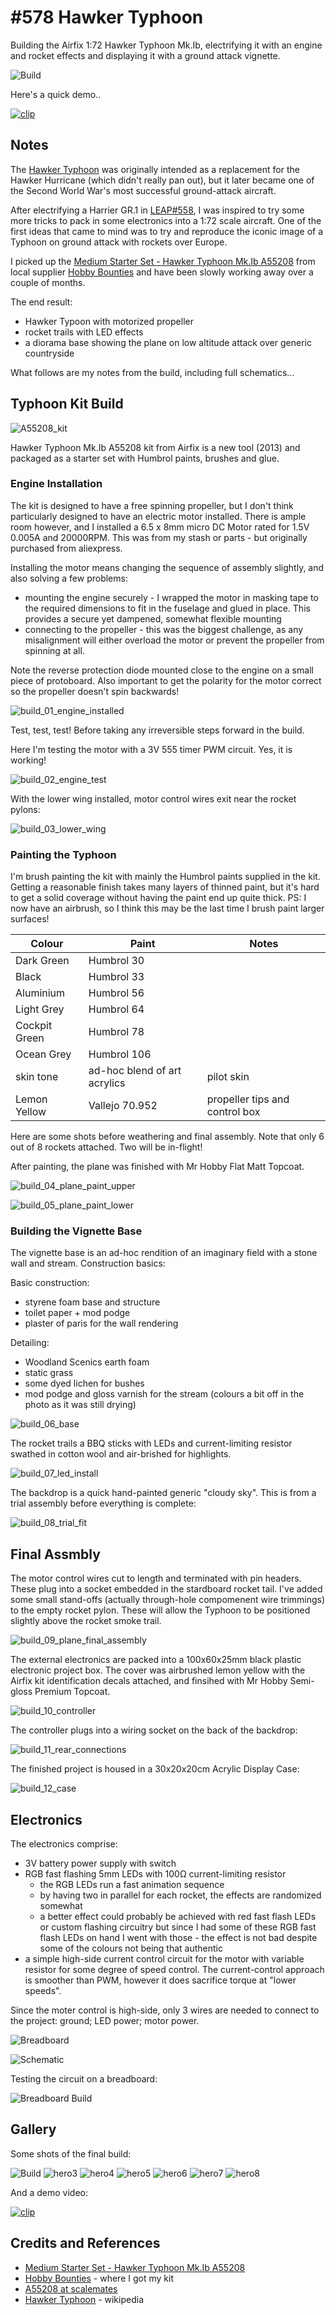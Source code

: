 # #578 Hawker Typhoon

Building the Airfix 1:72 Hawker Typhoon Mk.Ib, electrifying it with an engine and rocket effects and displaying it with a ground attack vignette.

![Build](./assets/Typhoon_build.jpg?raw=true)

Here's a quick demo..

[![clip](https://img.youtube.com/vi/o29N3J2DKiA/0.jpg)](https://www.youtube.com/watch?v=o29N3J2DKiA)

## Notes

The [Hawker Typhoon](https://en.wikipedia.org/wiki/Hawker_Typhoon)
was originally intended as a replacement for the Hawker Hurricane (which didn't really pan out), but it later
became one of the Second World War's most successful ground-attack aircraft.

After electrifying a Harrier GR.1 in [LEAP#558](../HarrierGR1), I was inspired to try
some more tricks to pack in some electronics into a 1:72 scale aircraft.
One of the first ideas that came to mind was to try and reproduce
the iconic image of a Typhoon on ground attack with rockets over Europe.

I picked up the
[Medium Starter Set - Hawker Typhoon Mk.Ib A55208](https://www.airfix.com/uk-en/hawker-typhoon-ib-starter-set-1-72.html)
from local supplier
[Hobby Bounties](https://hobbybounties.com/airfix-hawker-typhoon-1b-kit-1-72/) and have been slowly working away
over a couple of months.

The end result:

* Hawker Typoon with motorized propeller
* rocket trails with LED effects
* a diorama base showing the plane on low altitude attack over generic countryside

What follows are my notes from the build, including full schematics...

## Typhoon Kit Build

![A55208_kit](./assets/A55208_kit.jpg?raw=true)

Hawker Typhoon Mk.Ib A55208 kit from Airfix is a new tool (2013) and packaged as a starter set with Humbrol paints, brushes and glue.

### Engine Installation

The kit is designed to have a free spinning propeller, but I don't think particularly designed to have an electric motor installed.
There is ample room however, and I installed
a 6.5 x 8mm micro DC Motor rated for 1.5V 0.005A and 20000RPM.
This was from my stash or parts - but originally purchased from aliexpress.

Installing the motor means changing the sequence of assembly slightly, and also solving a few problems:

* mounting the engine securely - I wrapped the motor in masking tape to the required dimensions to fit in the fuselage and glued in place. This provides a secure yet dampened, somewhat flexible mounting
* connecting to the propeller - this was the biggest challenge, as any misalignment will either overload the motor or prevent the propeller from spinning at all.

Note the reverse protection diode mounted close to the engine on a small piece of protoboard.
Also important to get the polarity for the motor correct so the propeller doesn't spin backwards!

![build_01_engine_installed](./assets/build_01_engine_installed.jpg?raw=true)

Test, test, test! Before taking any irreversible steps forward in the build.

Here I'm testing the motor with a 3V 555 timer PWM circuit. Yes, it is working!

![build_02_engine_test](./assets/build_02_engine_test.jpg?raw=true)

With the lower wing installed, motor control wires exit near the rocket pylons:

![build_03_lower_wing](./assets/build_03_lower_wing.jpg?raw=true)


### Painting the Typhoon

I'm brush painting the kit with mainly the Humbrol paints supplied in the kit.
Getting a reasonable finish takes many layers of thinned paint, but it's hard to get a solid coverage without having the paint end up quite thick.
PS: I now have an airbrush, so I think this may be the last time I brush paint larger surfaces!


|  Colour       | Paint                        | Notes |
|---------------|------------------------------|-------|
| Dark Green    | Humbrol 30                   | |
| Black         | Humbrol 33                   | |
| Aluminium     | Humbrol 56                   | |
| Light Grey    | Humbrol 64                   | |
| Cockpit Green | Humbrol 78                   | |
| Ocean Grey    | Humbrol 106                  | |
| skin tone     | ad-hoc blend of art acrylics | pilot skin |
| Lemon Yellow  | Vallejo 70.952               | propeller tips and control box |

Here are some shots before weathering and final assembly. Note that only 6 out of 8 rockets attached. Two will be in-flight!

After painting, the plane was finished with Mr Hobby Flat Matt Topcoat.

![build_04_plane_paint_upper](./assets/build_04_plane_paint_upper.jpg?raw=true)

![build_05_plane_paint_lower](./assets/build_05_plane_paint_lower.jpg?raw=true)


### Building the Vignette Base

The vignette base is an ad-hoc rendition of an imaginary field with a stone wall and stream. Construction basics:

Basic construction:

* styrene foam base and structure
* toilet paper + mod podge
* plaster of paris for the wall rendering

Detailing:

* Woodland Scenics earth foam
* static grass
* some dyed lichen for bushes
* mod podge and gloss varnish for the stream (colours a bit off in the photo as it was still drying)

![build_06_base](./assets/build_06_base.jpg?raw=true)

The rocket trails a BBQ sticks with LEDs and current-limiting resistor swathed in cotton wool and air-brished for highlights.

![build_07_led_install](./assets/build_07_led_install.jpg?raw=true)

The backdrop is a quick hand-painted generic "cloudy sky". This is from a trial assembly before everything is complete:

![build_08_trial_fit](./assets/build_08_trial_fit.jpg?raw=true)

## Final Assmbly

The motor control wires cut to length and terminated with pin headers. These plug into a socket embedded in the stardboard rocket tail.
I've added some small stand-offs (actually through-hole compomenent wire trimmings) to the empty rocket pylon.
These will allow the Typhoon to be positioned slightly above the rocket smoke trail.

![build_09_plane_final_assembly](./assets/build_09_plane_final_assembly.jpg?raw=true)

The external electronics are packed into a 100x60x25mm black plastic electronic project box.
The cover was airbrushed lemon yellow with the Airfix kit identification decals attached,
and finsihed with Mr Hobby Semi-gloss Premium Topcoat.

![build_10_controller](./assets/build_10_controller.jpg?raw=true)

The controller plugs into a wiring socket on the back of the backdrop:

![build_11_rear_connections](./assets/build_11_rear_connections.jpg?raw=true)

The finished project is housed in a 30x20x20cm Acrylic Display Case:

![build_12_case](./assets/build_12_case.jpg?raw=true)

## Electronics

The electronics comprise:

* 3V battery power supply with switch
* RGB fast flashing 5mm LEDs with 100Ω current-limiting resistor
  * the RGB LEDs run a fast animation sequence
  * by having two in parallel for each rocket, the effects are randomized somewhat
  * a better effect could probably be achieved with red fast flash LEDs or custom flashing circuitry but since I had some of these RGB fast flash LEDs on hand I went with those - the effect is not bad despite some of the colours not being that authentic
* a simple high-side current control circuit for the motor with variable resistor for some degree of speed control. The current-control approach is smoother than PWM, however it does sacrifice torque at "lower speeds".

Since the moter control is high-side, only 3 wires are needed to connect to the project: ground; LED power; motor power.

![Breadboard](./assets/Typhoon_bb.jpg?raw=true)

![Schematic](./assets/Typhoon_schematic.jpg?raw=true)

Testing the circuit on a breadboard:

![Breadboard Build](./assets/Typhoon_bb_build.jpg?raw=true)

## Gallery

Some shots of the final build:

![Build](./assets/Typhoon_build.jpg?raw=true)
![hero3](./assets/hero3.jpg?raw=true)
![hero4](./assets/hero4.jpg?raw=true)
![hero5](./assets/hero5.jpg?raw=true)
![hero6](./assets/hero6.jpg?raw=true)
![hero7](./assets/hero7.jpg?raw=true)
![hero8](./assets/hero8.jpg?raw=true)

And a demo video:

[![clip](https://img.youtube.com/vi/o29N3J2DKiA/0.jpg)](https://www.youtube.com/watch?v=o29N3J2DKiA)

## Credits and References

* [Medium Starter Set - Hawker Typhoon Mk.Ib A55208](https://www.airfix.com/uk-en/hawker-typhoon-ib-starter-set-1-72.html)
* [Hobby Bounties](https://hobbybounties.com/airfix-hawker-typhoon-1b-kit-1-72/) - where I got my kit
* [A55208 at scalemates](https://www.scalemates.com/kits/airfix-a55208-hawker-typhoon-ib--174715)
* [Hawker Typhoon](https://en.wikipedia.org/wiki/Hawker_Typhoon) - wikipedia
